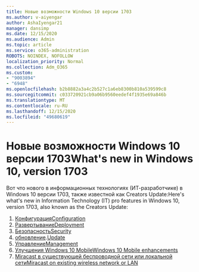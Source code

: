 ```yaml
---
title: Новые возможности Windows 10 версии 1703
ms.author: v-aiyengar
author: AshaIyengar21
manager: dansimp
ms.date: 12/15/2020
ms.audience: Admin
ms.topic: article
ms.service: o365-administration
ROBOTS: NOINDEX, NOFOLLOW
localization_priority: Normal
ms.collection: Adm_O365
ms.custom:
- "9003894"
- "6948"
ms.openlocfilehash: b2b8882a3a4c2b527c1a6eb8300b810a539599c8
ms.sourcegitcommit: c033720921cb9a06b9560eedef4f1935e69a846b
ms.translationtype: MT
ms.contentlocale: ru-RU
ms.lasthandoff: 12/15/2020
ms.locfileid: "49680619"
---
```

# <a name="whats-new-in-windows-10-version-1703"></a><span data-ttu-id="a88df-102">Новые возможности Windows 10 версии 1703</span><span class="sxs-lookup"><span data-stu-id="a88df-102">What's new in Windows 10, version 1703</span></span>

<span data-ttu-id="a88df-103">Вот что нового в информационных технологиях (ИТ-разработчике) в Windows 10 версии 1703, также известной как Creators Update:</span><span class="sxs-lookup"><span data-stu-id="a88df-103">Here's what's new in Information Technology (IT) pro features in Windows 10, version 1703, also known as the Creators Update:</span></span>

1. [<span data-ttu-id="a88df-104">Конфигурация</span><span class="sxs-lookup"><span data-stu-id="a88df-104">Configuration</span></span>](https://go.microsoft.com/fwlink/?linkid=2114188)
1. [<span data-ttu-id="a88df-105">Развертывание</span><span class="sxs-lookup"><span data-stu-id="a88df-105">Deployment</span></span>](https://go.microsoft.com/fwlink/?linkid=2114365)    
1. [<span data-ttu-id="a88df-106">Безопасность</span><span class="sxs-lookup"><span data-stu-id="a88df-106">Security</span></span>](https://go.microsoft.com/fwlink/?linkid=2114366)
1. <span data-ttu-id="a88df-107">[обновление](https://go.microsoft.com/fwlink/?linkid=2114189).</span><span class="sxs-lookup"><span data-stu-id="a88df-107">[Update](https://go.microsoft.com/fwlink/?linkid=2114189)</span></span>
1. [<span data-ttu-id="a88df-108">Управление</span><span class="sxs-lookup"><span data-stu-id="a88df-108">Management</span></span>](https://go.microsoft.com/fwlink/?linkid=2114367)
1. [<span data-ttu-id="a88df-109">Улучшения Windows 10 Mobile</span><span class="sxs-lookup"><span data-stu-id="a88df-109">Windows 10 Mobile enhancements</span></span>](https://go.microsoft.com/fwlink/?linkid=2114368)
1. [<span data-ttu-id="a88df-110">Miracast в существующей беспроводной сети или локальной сети</span><span class="sxs-lookup"><span data-stu-id="a88df-110">Miracast on existing wireless network or LAN</span></span>](https://go.microsoft.com/fwlink/?linkid=2114190)
